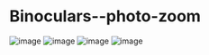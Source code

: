 # Binoculars--photo-zoom

![image](https://github.com/kunal7216/Binoculars--photo-zoom/assets/112888767/646f7d2e-8ed9-4824-833b-b1ac9028766a)
![image](https://github.com/kunal7216/Binoculars--photo-zoom/assets/112888767/b82c83a7-a29e-44c5-b47d-4c691b8acfb1)
![image](https://github.com/kunal7216/Binoculars--photo-zoom/assets/112888767/4062339a-6252-4978-b257-2fdd26c24b84)
![image](https://github.com/kunal7216/Binoculars--photo-zoom/assets/112888767/ea4b0a65-69fe-4bd3-ad30-5fd51265f23d)
